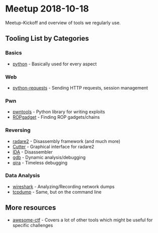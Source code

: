 # Meetup 2018-10-18

Meetup-Kickoff and overview of tools we regularly use.

## Tooling List by Categories

### Basics

* [python](https://www.python.org/) - Basically used for every aspect

### Web

* [python-requests](http://docs.python-requests.org/en/master/) - Sending HTTP requests, session management

### Pwn

* [pwntools](https://pwntools.com) - Python library for writing exploits
* [ROPgadget](http://shell-storm.org/project/ROPgadget/) - Finding ROP gadgets/chains

### Reversing

* [radare2](https://rada.re/r/) - Disassembly framework (and much more)
* [Cutter](https://github.com/radareorg/cutter.git) - Graphical interface for radare2
* [IDA](https://www.hex-rays.com/products/ida/) - Disassembler
* [gdb](https://www.gnu.org/software/gdb/) - Dynamic analysis/debugging
* [qira](https://qira.me/) - Timeless debugging

### Data Analysis

* [wireshark](https://www.wireshark.org/) - Analyzing/Recording network dumps
* [tcpdump](http://www.tcpdump.org/) - Same, but on the command line

## More resources

* [awesome-ctf](https://github.com/apsdehal/awesome-ctf.git) - Covers a lot of other tools which might be useful for specific challenges